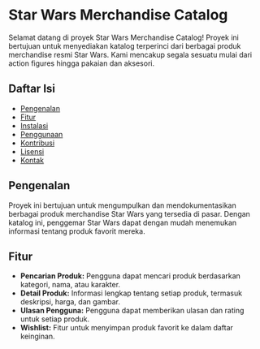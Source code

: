 # Star Wars Merchandise Catalog

Selamat datang di proyek Star Wars Merchandise Catalog! Proyek ini bertujuan untuk menyediakan katalog terperinci dari berbagai produk merchandise resmi Star Wars. Kami mencakup segala sesuatu mulai dari action figures hingga pakaian dan aksesori.

## Daftar Isi

- [Pengenalan](#pengenalan)
- [Fitur](#fitur)
- [Instalasi](#instalasi)
- [Penggunaan](#penggunaan)
- [Kontribusi](#kontribusi)
- [Lisensi](#lisensi)
- [Kontak](#kontak)

## Pengenalan

Proyek ini bertujuan untuk mengumpulkan dan mendokumentasikan berbagai produk merchandise Star Wars yang tersedia di pasar. Dengan katalog ini, penggemar Star Wars dapat dengan mudah menemukan informasi tentang produk favorit mereka.

## Fitur

- **Pencarian Produk:** Pengguna dapat mencari produk berdasarkan kategori, nama, atau karakter.
- **Detail Produk:** Informasi lengkap tentang setiap produk, termasuk deskripsi, harga, dan gambar.
- **Ulasan Pengguna:** Pengguna dapat memberikan ulasan dan rating untuk setiap produk.
- **Wishlist:** Fitur untuk menyimpan produk favorit ke dalam daftar keinginan.

